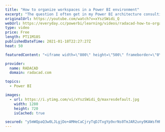 ```yaml
---
title: "How to organize workspaces in a Power BI environment"
excerpt: "The question I often get in my Power BI architecture consulting sessions is that; “How should we organize our workspaces? should we have one workspace with all the reports in it? or multiple? should we split it based on each report? business unit? or something else?” In this article and video, I’ll explain"
originalUrl: https://youtube.com/watch?v=xYszSWidi_Q
webUrl: https://everyday.cc/powerbi/learning/videos/radacad-how-to-organize-workspaces-in-a-power-bi-environment/
type: video
price: Free
length: PT11M18S
publishedDateTime: 2021-01-18T22:27:27Z
heat: 50

featuredContent: "<iframe width=\"800\" height=\"500\" frameborder=\"0\" src=\"https://www.youtube.com/embed/xYszSWidi_Q\" allow=\"accelerometer; autoplay; encrypted-media; gyroscope; picture-in-picture\" allowfullscreen></iframe>"

provider:
  name: RADACAD
  domain: radacad.com

topics:
  - Power BI

images:
  - url: https://i.ytimg.com/vi/xYszSWidi_Q/maxresdefault.jpg
    width: 1280
    height: 720
    isCached: true

secured: "y5mWQpaQ3w0LJLgjDo+AMHeCaCjryTqDJTxgYp9xrNs0TmJAR2uny9KAWsfHRa7ljl54iL5A7T9xIzX1pWNrFNNij5hg4kAXBnBL/IkJpGbD9y2MGsh0XbIYk+zLYgQPDY6Ah8AK4dGCoT557WD+biQzuJI88Q5TnMPAlGxgGv3qjK47AJB5USJ6vpv+EuPi6lqMa9C6qon+H3Uev6hm34lJhpuMiPo73FE7R+FAYuH4DDpKpwiFCbzEuafVlKfvaIJ+mgYBIAUe4OSuI4drFEGS+cLf9qbZl0D636jg/pVE7WUQxkizpoKE1cZu9JgfKec0zIwRneNOC9DVUCCi1qQrINIyPu0PR/Fzfm1PWma9s7v+nS0eOzNFVeIMBYvvEELVdrYKTaRatyMIZyFOXnPhv0bPTTMxOeIz1/Ya6p8=;C5k55gS9UZfV0WlNGpsJSQ=="
---
```


